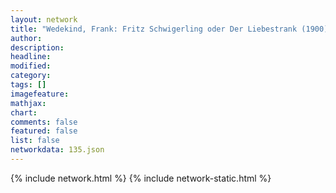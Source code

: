 ```yaml
---
layout: network
title: "Wedekind, Frank: Fritz Schwigerling oder Der Liebestrank (1900)"
author:
description:
headline:
modified:
category:
tags: []
imagefeature: 
mathjax: 
chart: 
comments: false
featured: false
list: false
networkdata: 135.json
---
```

{% include network.html %}
{% include network-static.html %}
